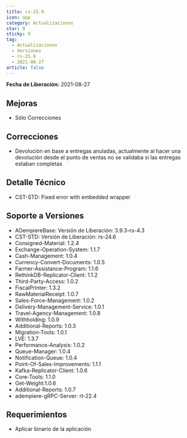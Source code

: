 ```yaml
---
title: rs-25.9
icon: app
category: Actualizaciones
star: 9
sticky: 9
tag:
  - Actualizaciones
  - Versiones
  - rs-25.9
  - 2021-08-27
article: false
---
```


**Fecha de Liberación:** 2021-08-27

## Mejoras

- Sólo Correcciones

## Correcciones

- Devolución en base a entregas anuladas, actualmente al hacer una devolución desde el punto de ventas no se validaba si las entregas estaban completas

## Detalle Técnico

- CST-STD: Fixed error with embedded wrapper

## Soporte a Versiones

- ADempiereBase: Versión de Liberación: 3.9.3-rs-4.3
- CST-STD: Versión de Liberación: rs-24.6
- Consigned-Material: 1.2.4
- Exchange-Operation-System: 1.1.7
- Cash-Management: 1.0.4
- Currency-Convert-Documents: 1.0.5
- Farmer-Assistance-Program: 1.1.6
- RethinkDB-Replicator-Client: 1.1.2
- Third-Party-Access: 1.0.2
- FiscalPrinter: 1.3.2
- RawMaterialReceipt: 1.0.7
- Sales-Force-Management: 1.0.2
- Delivery-Management-Service: 1.0.1
- Travel-Agency-Management: 1.0.8
- Withholding: 1.0.9
- Additional-Reports: 1.0.3
- Migration-Tools: 1.0.1
- LVE: 1.3.7
- Performance-Analysis: 1.0.2
- Queue-Manager: 1.0.4
- Notification-Queue: 1.0.4
- Point-Of-Sales-Improvements: 1.1.1
- Kafka-Replicator-Client: 1.0.6
- Core-Tools: 1.1.0
- Get-Weight:1.0.6
- Additional-Reports: 1.0.7
- adempiere-gRPC-Server: rt-22.4

## Requerimientos

- Aplicar binario de la aplicación
